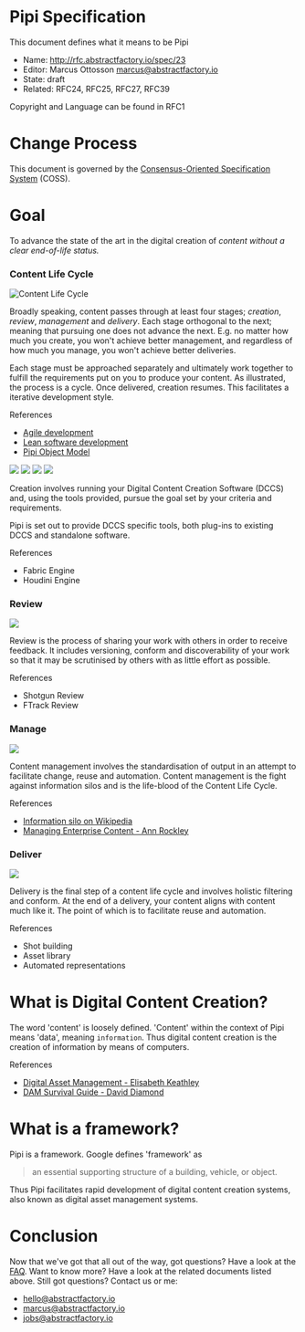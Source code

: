 # Pipi Specification

This document defines what it means to be Pipi

* Name: http://rfc.abstractfactory.io/spec/23
* Editor: Marcus Ottosson <marcus@abstractfactory.io>
* State: draft
* Related: RFC24, RFC25, RFC27, RFC39

Copyright and Language can be found in RFC1

# Change Process

This document is governed by the [Consensus-Oriented Specification System](http://www.digistan.org/spec:1/COSS) (COSS).

# Goal

To advance the state of the art in the digital creation of *content without a clear end-of-life status.*

### Content Life Cycle
![](https://dl.dropbox.com/s/y0gzwyhww5xl1hc/cycle_small.png "Content Life Cycle")

Broadly speaking, content passes through at least four stages; *creation*, *review*, *management* and *delivery*. Each stage orthogonal to the next; meaning that pursuing one does not advance the next. E.g. no matter how much you create, you won't achieve better management, and regardless of how much you manage, you won't achieve better deliveries.

Each stage must be approached separately and ultimately work together to fulfill the requirements put on you to produce your content. As illustrated, the process is a cycle. Once delivered, creation resumes. This facilitates a iterative development style.

References

* [Agile development](http://en.wikipedia.org/wiki/Agile_software_development)
* [Lean software development](http://en.wikipedia.org/wiki/Lean_software_development)
* [Pipi Object Model][]

![][create] ![][review] ![][manage] ![][deliver]

Creation involves running your Digital Content Creation Software (DCCS) and, using the tools provided, pursue the goal set by your criteria and requirements.

Pipi is set out to provide DCCS specific tools, both plug-ins to existing DCCS and standalone software.

References

* Fabric Engine
* Houdini Engine

### Review
![][review]

Review is the process of sharing your work with others in order to receive feedback. It includes versioning, conform and discoverability of your work so that it may be scrutinised by others with as little effort as possible.

References

* Shotgun Review
* FTrack Review

### Manage
![][manage]

Content management involves the standardisation of output in an attempt to facilitate change, reuse and automation. Content management is the fight against information silos and is the life-blood of the Content Life Cycle.

References

* [Information silo on Wikipedia](http://en.wikipedia.org/wiki/Information_silo)
* [Managing Enterprise Content - Ann Rockley][]

### Deliver
![][deliver]

Delivery is the final step of a content life cycle and involves holistic filtering and conform. At the end of a delivery, your content aligns with content much like it. The point of which is to facilitate reuse and automation.

References

* Shot building
* Asset library
* Automated representations

# What is Digital Content Creation?

The word 'content' is loosely defined. 'Content' within the context of Pipi means 'data', meaning `information`. Thus digital content creation is the creation of information by means of computers.

References

* [Digital Asset Management - Elisabeth Keathley][]
* [DAM Survival Guide - David Diamond][]

# What is a framework?

Pipi is a framework. Google defines 'framework' as 

> an essential supporting structure of a building, vehicle, or object.

Thus Pipi facilitates rapid development of digital content creation systems, also known as digital asset management systems.

# Conclusion

Now that we've got that all out of the way, got questions? Have a look at the [FAQ][]. Want to know more? Have a look at the related documents listed above. Still got questions? Contact us or me:

* <hello@abstractfactory.io>
* <marcus@abstractfactory.io>
* <jobs@abstractfactory.io>

[deliver]: https://dl.dropbox.com/s/drp352hk7hkoe1z/deliver_small.png
[manage]: https://dl.dropbox.com/s/5d4ujps4fgteptq/manage_small.png
[review]: https://dl.dropbox.com/s/3kq2b1np6vrj13j/review_small.png
[create]: https://dl.dropbox.com/s/1buwumlf7ytaiep/create_small.png
[Pipi Object Model]: http://www.abstractfactory.io/blog/pipi-object-model-pt-1
[Managing Enterprise Content - Ann Rockley]: http://amzn.to/1iecGhU
[Digital Asset Management - Elisabeth Keathley]: http://amzn.to/1nnVTei
[DAM Survival Guide - David Diamond]: http://amzn.to/1l05t4x
[Configurable Content]: http://rfc.abstractfactory.io/spec/31/
[Metadata]: http://rfc.abstractfactory.io/spec/24
[Requirements]: http://rfc.abstractfactory.io/spec/25
[Architecture]: http://rfc.abstractfactory.io/spec/27
[FAQ]: http://rfc.abstractfactory.io/spec/28